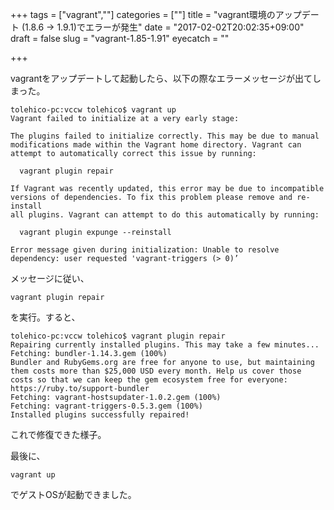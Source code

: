 +++
tags = ["vagrant",""]
categories = [""]
title = "vagrant環境のアップデート (1.8.6 -> 1.9.1)でエラーが発生"
date = "2017-02-02T20:02:35+09:00"
draft = false
slug = "vagrant-1.85-1.91"
eyecatch = ""

+++

vagrantをアップデートして起動したら、以下の際なエラーメッセージが出てしまった。


```terminal
tolehico-pc:vccw tolehico$ vagrant up
Vagrant failed to initialize at a very early stage:

The plugins failed to initialize correctly. This may be due to manual
modifications made within the Vagrant home directory. Vagrant can
attempt to automatically correct this issue by running:

  vagrant plugin repair

If Vagrant was recently updated, this error may be due to incompatible
versions of dependencies. To fix this problem please remove and re-install
all plugins. Vagrant can attempt to do this automatically by running:

  vagrant plugin expunge --reinstall

Error message given during initialization: Unable to resolve dependency: user requested 'vagrant-triggers (> 0)’
```

メッセージに従い、

``vagrant plugin repair``

を実行。すると、

```terminal
tolehico-pc:vccw tolehico$ vagrant plugin repair
Repairing currently installed plugins. This may take a few minutes...
Fetching: bundler-1.14.3.gem (100%)
Bundler and RubyGems.org are free for anyone to use, but maintaining them costs more than $25,000 USD every month. Help us cover those costs so that we can keep the gem ecosystem free for everyone: https://ruby.to/support-bundler
Fetching: vagrant-hostsupdater-1.0.2.gem (100%)
Fetching: vagrant-triggers-0.5.3.gem (100%)
Installed plugins successfully repaired!
```

これで修復できた様子。

最後に、

``vagrant up``

でゲストOSが起動できました。